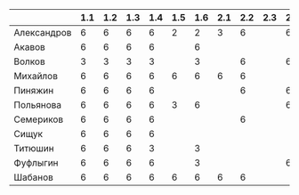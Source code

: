 |           |1.1|1.2|1.3|1.4|1.5|1.6|2.1|2.2|2.3|2.4|2.5|3.1|3.2|3.3|
|-----------|---|---|---|---|---|---|---|---|---|---|---|---|---|---|
|Александров| 6 | 6 | 6 | 6 | 2 | 2 | 3 | 6 |   | 6 | 3 | 6 |   |   |
|Акавов     | 6 | 6 | 6 | 6 |   | 6 |   |   |   |   |   |   |   |   |
|Волков     | 3 | 3 | 3 | 3 |   | 3 |   | 6 |   | 6 |   |   |   |   |
|Михайлов   | 6 | 6 | 6 | 6 | 6 | 6 | 6 | 6 |   |   |   |   |   |   |
|Пиняжин    | 6 | 6 | 6 | 6 |   |   |   | 6 |   | 6 |   | 6 |   |   |
|Польянова  | 6 | 6 | 6 | 6 | 3 | 6 |   |   |   | 6 |   |   |   |   |
|Семериков  | 6 | 6 | 6 | 6 |   |   |   | 6 |   |   |   | 6 | 6 |   |
|Сищук      | 6 | 6 | 6 | 6 |   |   |   |   |   |   |   |   |   |   |
|Титюшин    | 6 | 6 | 6 | 3 |   | 3 |   |   |   |   |   |   |   |   |
|Фуфлыгин   | 6 | 6 | 6 | 6 |   | 3 |   |   |   | 6 |   |   |   |   |
|Шабанов    | 6 | 6 | 6 | 6 | 6 | 6 | 6 | 6 |   |   |   |   |   |   |
